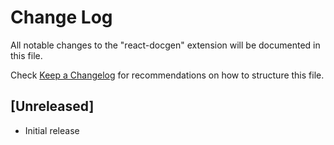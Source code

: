 # Change Log

All notable changes to the "react-docgen" extension will be documented in this file.

Check [Keep a Changelog](http://keepachangelog.com/) for recommendations on how to structure this file.

## [Unreleased]

- Initial release